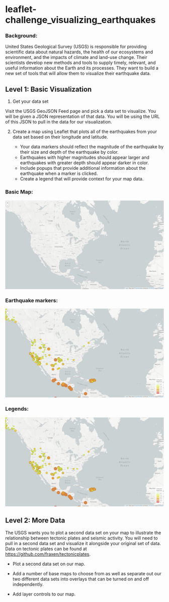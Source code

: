 # leaflet-challenge_visualizing_earthquakes

### Background:

United States Geological Survey (USGS) is responsible for providing scientific data about natural hazards, the health of our ecosystems and environment, and the impacts of climate and land-use change. Their scientists develop new methods and tools to supply timely, relevant, and useful information about the Earth and its processes. They want to build a new set of tools that will allow them to visualize their earthquake data.

## Level 1: Basic Visualization

1. Get your data set

Visit the USGS GeoJSON Feed page and pick a data set to visualize. You will be given a JSON representation of that data. You will be using the URL of this JSON to pull in the data for our visualization.

2. Create a map using Leaflet that plots all of the earthquakes from your data set based on their longitude and latitude.

    * Your data markers should reflect the magnitude of the earthquake by their size and depth of the earthquake by color.
    * Earthquakes with higher magnitudes should appear larger and earthquakes with greater depth should appear darker in color.
    * Include popups that provide additional information about the earthquake when a marker is clicked.
    * Create a legend that will provide context for your map data.

### Basic Map: 

![](https://github.com/poonam-ux/Leaflet-challenge_visualizing_earthquakes/blob/main/Images/step-1_basic_map_sm.png)

### Earthquake markers: 

![](https://github.com/poonam-ux/Leaflet-challenge_visualizing_earthquakes/blob/main/Images/step-1_earthquakes_markers_sm.png)

### Legends:

![](https://github.com/poonam-ux/Leaflet-challenge_visualizing_earthquakes/blob/main/Images/step-1_legends_sm.png)

## Level 2: More Data

The USGS wants you to plot a second data set on your map to illustrate the relationship between tectonic plates and seismic activity. You will need to pull in a second data set and visualize it alongside your original set of data. Data on tectonic plates can be found at https://github.com/fraxen/tectonicplates.

* Plot a second data set on our map.

* Add a number of base maps to choose from as well as separate out our two different data sets into overlays that can be turned on and off independently.

* Add layer controls to our map.
